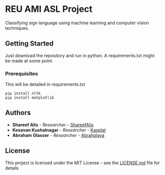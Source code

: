 # REU AMI ASL Project

Classifying sign language using machine learning and computer vision techniques.

## Getting Started

Just download the repository and run in python. A requirements.txt might be made at some point.

### Prerequisites

This will be detailed in requirements.txt

```
pip install nltk
pip install matplotlib
```

## Authors

* **Shareef Alis** - *Researcher* - [ShareefAlis](https://github.com/shareefalis)
* **Kesavan Kushalnagar** - *Researcher* - [Kasplat](https://github.com/kasplat)
* **Abraham Glasser** - *Researcher* - [Abrahplaya](https://github.com/abrahplaya)

## License

This project is licensed under the MIT License - see the [LICENSE.md](LICENSE.md) file for details
